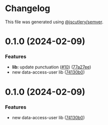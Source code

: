 # Changelog

This file was generated using [@jscutlery/semver](https://github.com/jscutlery/semver).

# 0.1.0 (2024-02-09)


### Features

* **lib:** update punctuation ([#10](https://github.com/xvs32x/ng-mf/issues/10)) ([77a27ee](https://github.com/xvs32x/ng-mf/commit/77a27eeddc607d81c1c000e28353fd123f4eac26))
* new data-access-user lib ([74130b0](https://github.com/xvs32x/ng-mf/commit/74130b0697fbfcae3b1ced2b86159e6897b6d168))



# 0.1.0 (2024-02-09)


### Features

* new data-access-user lib ([74130b0](https://github.com/xvs32x/ng-mf/commit/74130b0697fbfcae3b1ced2b86159e6897b6d168))
